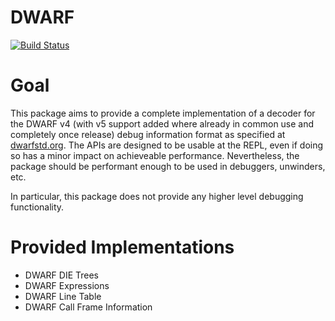# DWARF

[![Build Status](https://travis-ci.org/Keno/DWARF.jl.png)](https://travis-ci.org/Keno/DWARF.jl)

# Goal

This package aims to provide a complete implementation of a decoder for the
DWARF v4 (with v5 support added where already in common use and completely once
release) debug information format as specified at [dwarfstd.org](dwarfstd.org).
The APIs are designed to be usable at the REPL, even if doing so has a minor
impact on achieveable performance. Nevertheless, the package should be performant
enough to be used in debuggers, unwinders, etc.

In particular, this package does not provide any higher level debugging functionality.

# Provided Implementations
- DWARF DIE Trees
- DWARF Expressions
- DWARF Line Table
- DWARF Call Frame Information
